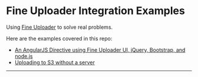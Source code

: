 Fine Uploader Integration Examples
======================

Using [Fine Uploader][1] to solve real problems.


Here are the examples covered in this repo:
* [An AngularJS Directive using Fine Uploader UI, jQuery, Bootstrap, and node.js][2]
* [Uploading to S3 without a server][3]

[1]: http://fineuploader.com
[2]: src/angularjs-nodejs
[3]: src/s3-no-server
----------------------
